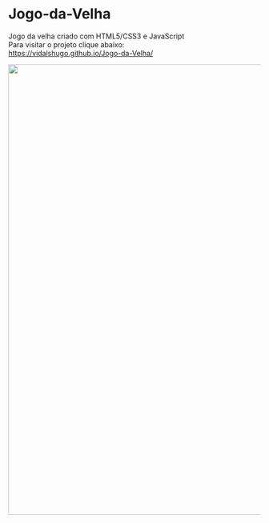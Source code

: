 # Jogo-da-Velha
Jogo da velha criado com HTML5/CSS3 e JavaScript
<br>
Para visitar o projeto clique abaixo:
<br>
https://vidalshugo.github.io/Jogo-da-Velha/
<br>
<div align="center">
<img src="https://user-images.githubusercontent.com/87623017/194788526-544e7641-5670-48ce-80e0-c31fdafab6a1.png" width="900px" /
</div>
